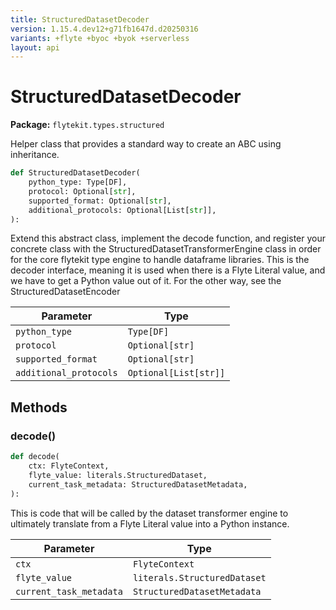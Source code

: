 ```yaml
---
title: StructuredDatasetDecoder
version: 1.15.4.dev12+g71fb1647d.d20250316
variants: +flyte +byoc +byok +serverless
layout: api
---
```


# StructuredDatasetDecoder

**Package:** `flytekit.types.structured`

Helper class that provides a standard way to create an ABC using
inheritance.


```python
def StructuredDatasetDecoder(
    python_type: Type[DF],
    protocol: Optional[str],
    supported_format: Optional[str],
    additional_protocols: Optional[List[str]],
):
```
Extend this abstract class, implement the decode function, and register your concrete class with the
StructuredDatasetTransformerEngine class in order for the core flytekit type engine to handle
dataframe libraries. This is the decoder interface, meaning it is used when there is a Flyte Literal value,
and we have to get a Python value out of it. For the other way, see the StructuredDatasetEncoder



| Parameter | Type |
|-|-|
| `python_type` | `Type[DF]` |
| `protocol` | `Optional[str]` |
| `supported_format` | `Optional[str]` |
| `additional_protocols` | `Optional[List[str]]` |
## Methods

### decode()

```python
def decode(
    ctx: FlyteContext,
    flyte_value: literals.StructuredDataset,
    current_task_metadata: StructuredDatasetMetadata,
):
```
This is code that will be called by the dataset transformer engine to ultimately translate from a Flyte Literal
value into a Python instance.



| Parameter | Type |
|-|-|
| `ctx` | `FlyteContext` |
| `flyte_value` | `literals.StructuredDataset` |
| `current_task_metadata` | `StructuredDatasetMetadata` |
